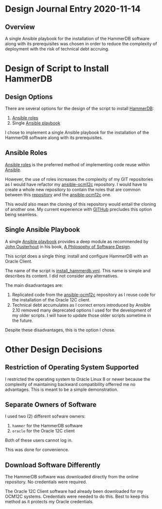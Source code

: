 Design Journal Entry 2020-11-14
===============================

Overview
--------

A single Ansible playbook for the installation of the HammerDB software along with its prerequisites was chosen in
order to reduce the complexity of deployment with the risk of technical debt accruing.

Design of Script to Install HammerDB
====================================

Design Options
--------------

There are several options for the design of the script to install [HammerDB](https://hammerdb.com/):
1. [Ansible roles](https://docs.ansible.com/ansible/latest/user_guide/playbooks_reuse_roles.html)
2. Single [Ansible playbook](https://docs.ansible.com/ansible/latest/user_guide/playbooks_intro.html)

I chose to implement a single Ansible playbook for the installation of the HammerDB software along with its
prerequisites.

Ansible Roles
-------------

[Ansible roles](https://docs.ansible.com/ansible/latest/user_guide/playbooks_reuse_roles.html) is the preferred
method of implementing code reuse within [Ansible](https://ansible.com).

However, the use of roles increases the complexity of my GIT repositories as I would have refactor my
[ansible-ocm12c](https://github.com/dfhawthorne/ansible-ocm12c) repository. I would have to create a whole new
repository to contain the roles that are common between this [repository](https://github.com/dfhawthorne/demos) and
the [ansible-ocm12c](https://github.com/dfhawthorne/ansible-ocm12c) one.

This would also mean the cloning of this repository would entail the cloning of another one. My current experience
with [GITHub](https://github.com) precludes this option being seamless.

Single Ansible Playbook
-----------------------

A single [Ansible playbook](https://docs.ansible.com/ansible/latest/user_guide/playbooks_intro.html) provides a deep
module as recommended by [John Ousterhout](http://web.stanford.edu/~ouster/cgi-bin/home.php) in his book,
[A Philosophy of Software Design](https://www.amazon.com.au/Philosophy-Software-Design-John-Ousterhout/dp/1732102201).

This script does a single thing: install and configure HammerDB with an Oracle Client.

The name of the script is
[install_hammerdb.yml](https://github.com/dfhawthorne/demos/blob/master/resource_manager_thruput/install_hammerdb.yml).
This name is simple and describes its content. I did not consider any alternatives.

The main disadvantages are:
1. Replicated code from the [ansible-ocm12c](https://github.com/dfhawthorne/ansible-ocm12c) repository as I reuse
code for the installation of the Oracle 12C client.
2. Technical debt accumulates as I correct errors introduced by Ansible 2.10 removed many deprecated options I used for
the development of my older scripts. I will have to update those older scripts sometime in the future.

Despite these disadvantages, this is the option I chose.

Other Design Decisions
======================

Restriction of Operating System Supported
-----------------------------------------

I restricted the operating system to Oracle Linux 8 or newer because the complexity of maintaining backward
compatibility offerred me no advantages. This is meant to be a simple demonstration.

Separate Owners of Software
---------------------------

I used two (2) different sofware owners:
1. `hammer` for the HammerDB software
2. `oracle` for the Oracle 12C client

Both of these users cannot log in.

This was done for convenience.

Download Software Differently
-----------------------------

The HammerDB software was downloaded directly from the online repository. No credentials were required.

The Oracle 12C Client software had already been downloaded for my OCM12C systems. Credentials were needed to do this.
Best to keep this method as it protects my Oracle credentials.

